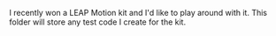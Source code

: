 I recently won a LEAP Motion kit and I'd like to play around with it. This folder will store any test code I create for the kit.